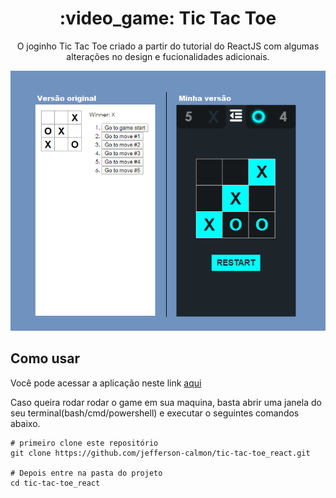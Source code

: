 <div align="center">
    <h1>:video_game: Tic Tac Toe</h1>


<p>
    O joginho Tic Tac Toe criado a partir do tutorial do ReactJS com algumas alterações no design e fucionalidades adicionais.
</p>

<img src="images/tictactoe-banner.png"  />

</div>

## Como usar

Você pode acessar a aplicação neste link [aqui](https://jefferson-calmon.github.io/portfolio)

Caso queira rodar rodar o game em sua maquina, basta abrir uma janela do seu terminal(bash/cmd/powershell) e executar o seguintes comandos abaixo.

```shell
# primeiro clone este repositório
git clone https://github.com/jefferson-calmon/tic-tac-toe_react.git

# Depois entre na pasta do projeto
cd tic-tac-toe_react

```